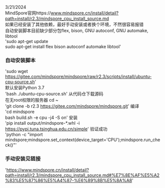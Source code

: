  3/21/2024  
MindSpore官网https://www.mindspore.cn/install/detail?path=install/r2.3/mindspore_cpu_install_source.md  
如果已经安装了其他依赖，最好手动安装或者换个环境，不然很容易报错    
自动安装脚本目前缺少部分包flex, bison, GNU autoconf, GNU automake, libtool   
'sudo apt-get update   
sudo apt-get install flex bison autoconf automake libtool'   

### 自动安装脚本
'sudo wget https://gitee.com/mindspore/mindspore/raw/r2.3/scripts/install/ubuntu-cpu-source.sh'   
默认安装Python 3.7   
'bash ./ubuntu-cpu-source.sh'
从代码仓下载源码  
在无root权限的服务器 cd ~  
'git clone -b r2.3 https://gitee.com/mindspore/mindspore.git'
编译  
'cd mindspore  
bash build.sh -e cpu -j4 -S on'
安装  
'pip install output/mindspore-*.whl -i https://pypi.tuna.tsinghua.edu.cn/simple'
验证成功  
'python -c "import mindspore;mindspore.set_context(device_target='CPU');mindspore.run_check()"'


### 手动安装见链接
'https://www.mindspore.cn/install/detail?path=install/r2.3/mindspore_cpu_install_source.md#%E7%8E%AF%E5%A2%83%E5%87%86%E5%A4%87-%E6%89%8B%E5%8A%A8'
